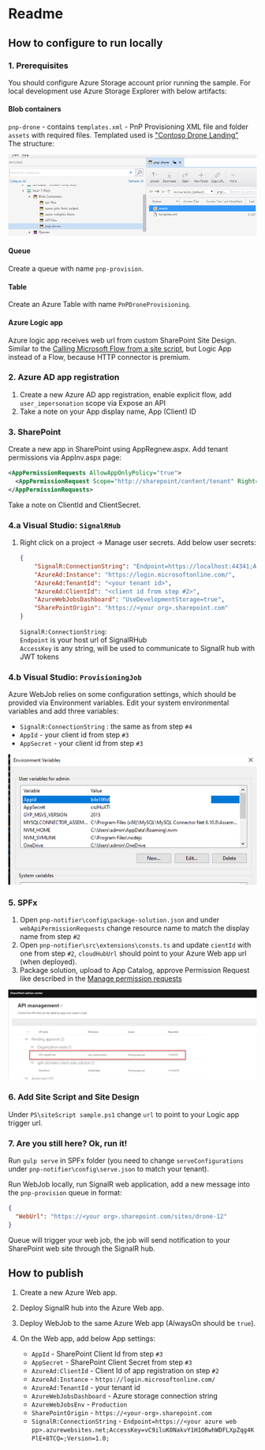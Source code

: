 # Readme

## How to configure to run locally

### 1. Prerequisites

You should configure Azure Storage account prior running the sample. For local development use Azure Storage Explorer with below artifacts:

#### Blob containers

`pnp-drone` - contains `templates.xml` - PnP Provisioning XML file and folder `assets` with required files. Templated used is ["Contoso Drone Landing"](https://github.com/SharePoint/sp-dev-provisioning-templates/blob/master/tenant/ContosoDroneLanding/README.md)  
The structure:  

![image](img/storage-1.png)

#### Queue

Create a queue with name `pnp-provision`.

#### Table

Create an Azure Table with name `PnPDroneProvisioning`.

#### Azure Logic app

Azure logic app receives web url from custom SharePoint Site Design. Similar to the [Calling Microsoft Flow from a site script](https://docs.microsoft.com/en-us/sharepoint/dev/declarative-customization/site-design-trigger-flow-tutorial), but Logic App instead of a Flow, because HTTP connector is premium.

### 2. Azure AD app registration

1. Create a new Azure AD app registration, enable explicit flow, add `user_impersonation` scope via Expose an API
2. Take a note on your App display name, App (Client) ID

### 3. SharePoint

Create a new app in SharePoint using AppRegnew.aspx. Add tenant permissions via AppInv.aspx page:

```xml
<AppPermissionRequests AllowAppOnlyPolicy="true">
  <AppPermissionRequest Scope="http://sharepoint/content/tenant" Right="FullControl" />
</AppPermissionRequests>
```

Take a note on ClientId and ClientSecret.

### 4.a Visual Studio: `SignalRHub`

1. Right click on a project -> Manage user secrets. Add below user secrets:

    ``` json
    {
        "SignalR:ConnectionString": "Endpoint=https://localhost:44341;AccessKey=vC9iluK0NakvY1H1OhWDFLXpZqg4KPlE+8TCQ=;Version=1.0;",
        "AzureAd:Instance": "https://login.microsoftonline.com/",
        "AzureAd:TenantId": "<your tenant id>",
        "AzureAd:ClientId": "<client id from step #2>",
        "AzureWebJobsDashboard": "UseDevelopmentStorage=true",
        "SharePointOrigin": "https://<your org>.sharepoint.com"
    }
    ```

    `SignalR:ConnectionString`:  
    `Endpoint` is your host url of SignalRHub  
    `AccessKey` is any string, will be used to communicate to SignalR hub with JWT tokens

### 4.b Visual Studio: `ProvisioningJob`

Azure WebJob relies on some configuration settings, which should be provided via Environment variables. Edit your system environmental variables and add three variables:

- `SignalR:ConnectionString` : the same as from step `#4`
- `AppId` - your client id from step `#3`
- `AppSecret` - your client id from step `#3`

![img](/img/env.png)

### 5. SPFx

1. Open `pnp-notifier\config\package-solution.json` and under `webApiPermissionRequests` change resource name to match the display name from step `#2`
2. Open `pnp-notifier\src\extensions\consts.ts` and update `cientId` with one from step `#2`, `cloudHubUrl` should point to your Azure Web app url (when deployed).
3. Package solution, upload to App Catalog, approve Permission Request like described in the [Manage permission requests](https://docs.microsoft.com/en-us/sharepoint/dev/spfx/use-aadhttpclient#manage-permission-requests)

![img](img/api.png)

### 6. Add Site Script and Site Design

Under `PS\siteScript sample.ps1` change `url` to point to your Logic app trigger url.

### 7. Are you still here? Ok, run it!

Run `gulp serve` in SPFx folder (you need to change `serveConfigurations` under `pnp-notifier\config\serve.json` to match your tenant).

Run WebJob locally, run SignalR web application, add a new message into the `pnp-provision` queue in format:

```json
{
  "WebUrl": "https://<your org>.sharepoint.com/sites/drone-12"
}
```

Queue will trigger your web job, the job will send notification to your SharePoint web site through the SignalR hub.

## How to publish

1. Create a new Azure Web app. 
2. Deploy SignalR hub into the Azure Web app.
3. Deploy WebJob to the same Azure Web app (AlwaysOn should be `true`).
4. On the Web app, add below App settings:
  
   - `AppId` - SharePoint Client Id from step `#3`
   - `AppSecret` - SharePoint Client Secret from step `#3`
   - `AzureAd:ClientId` - Client Id of app registration on step `#2`
   - `AzureAd:Instance` - `https://login.microsoftonline.com/`
   - `AzureAd:TenantId` - your tenant id
   - `AzureWebJobsDashboard` - Azure storage connection string
   - `AzureWebJobsEnv` - `Production`
   - `SharePointOrigin` - `https://<your-org>.sharepoint.com`
   - `SignalR:ConnectionString` - `Endpoint=https://<your azure web pp>.azurewebsites.net;AccessKey=vC9iluK0NakvY1H1ORwhWDFLXpZqg4KPlE+8TCQ=;Version=1.0;`
